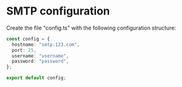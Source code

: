 # SMTP configuration

Create the file "config.ts" with the following configuration structure:

```ts
const config = {
  hostname: "smtp.123.com",
  port: 25,
  username: "username",
  password: "password",
};

export default config;
```